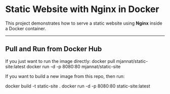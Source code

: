 # Static Website with Nginx in Docker

This project demonstrates how to serve a static website using **Nginx** inside a Docker container.

---

## Pull and Run from Docker Hub

If you just want to run the image directly:
docker pull mjannat/static-site:latest
docker run -d -p 8080:80 mjannat/static-site


If you want to build a new image from this repo, then run:

docker build -t static-site .
docker run -d -p 8080:80 static-site:latest

